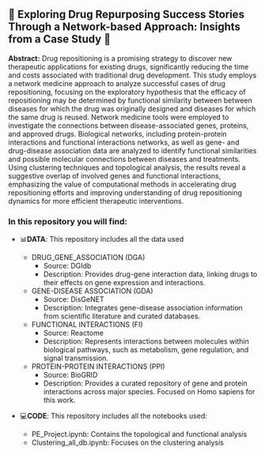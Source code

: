 ## 🔬 Exploring Drug Repurposing Success Stories Through a Network-based Approach: Insights from a Case Study 💊

**Abstract:** 
Drug repositioning is a promising strategy to discover new therapeutic applications for existing drugs, significantly reducing the time and costs associated with traditional drug development. This study employs a network medicine approach to analyze successful cases of drug repositioning, focusing on the exploratory hypothesis that the efficacy of repositioning may be determined by functional similarity between between diseases for which the drug was originally designed and diseases for which the same drug is reused. Network medicine tools were employed to investigate the connections between disease-associated genes, proteins, and approved drugs. Biological networks, including protein-protein interactions and functional interactions networks, as well as gene- and drug-disease association data are analyzed to identify functional similarities and possible molecular connections between diseases and treatments. 
Using clustering techniques and topological analysis, the results reveal a suggestive overlap of involved genes and functional interactions, emphasizing the value of computational methods in accelerating drug repositioning efforts and improving understanding of drug repositioning dynamics for more efficient therapeutic interventions.


### In this repository you will find:

- 📊**DATA**: This repository includes all the data used
    - DRUG_GENE_ASSOCIATION (DGA)
      - Source: DGIdb
      - Description: Provides drug-gene interaction data, linking drugs to their effects on gene expression and interactions.
    - GENE-DISEASE ASSOCIATION (GDA)
      - Source: DisGeNET
      - Description: Integrates gene-disease association information from scientific literature and curated databases.
    - FUNCTIONAL INTERACTIONS (FI)
      - Source: Reactome
      - Description: Represents interactions between molecules within biological pathways, such as metabolism, gene regulation, and signal transmission.
    - PROTEIN-PROTEIN INTERACTIONS (PPI)
      - Source: BioGRID
      - Description: Provides a curated repository of gene and protein interactions across major species. Focused on Homo sapiens for this work.

- 💻**CODE**: This repository includes all the notebooks used:
    - PE_Project.ipynb: Contains the topological and functional analysis
    - Clustering_all_db.ipynb: Focuses on the clustering analysis   
